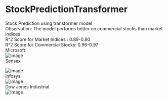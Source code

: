 # StockPredictionTransformer
Stock Prediction using transformer model
<br>
Observation: The model performs better on commercial stocks than market indices
<br>
R^2 Score for Market Indices : 0.89-0.90
<br>
R^2 Score for Commercial Stocks: 0.96-0.97
<br>
Microsoft
<br>
![image](https://github.com/HarshModi2005/StockPredictionTransformer/assets/142230924/45b90fe4-8d0b-48cc-92de-451332215513)
<br>
Sensex
<br>

![image](https://github.com/HarshModi2005/StockPredictionTransformer/assets/142230924/8fd24060-3a42-420a-a47f-f5fa71ad529a)
<br>
Infosys
<br>
![image](https://github.com/HarshModi2005/StockPredictionTransformer/assets/142230924/9902f77d-f7c6-48d2-99f4-93286d6f96c8)
<br>
Dow Jones Industrial
<br>
![image](https://github.com/HarshModi2005/StockPredictionTransformer/assets/142230924/452dbc64-6182-481b-b490-8091b31479dc)
